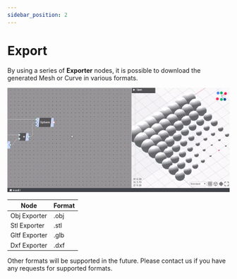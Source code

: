 ```yaml
---
sidebar_position: 2
---
```


# Export

By using a series of **Exporter** nodes, it is possible to download the generated Mesh or Curve in various formats.

![ExportAsObj_Trim_Trim](/img/user/basics/files/ExportAsObj_Trim_Trim.gif)

| Node | Format |
| ---- | ---- |
| Obj Exporter | .obj |
| Stl Exporter | .stl |
| Gltf Exporter | .glb |
| Dxf Exporter | .dxf |

Other formats will be supported in the future.
Please contact us if you have any requests for supported formats. 
